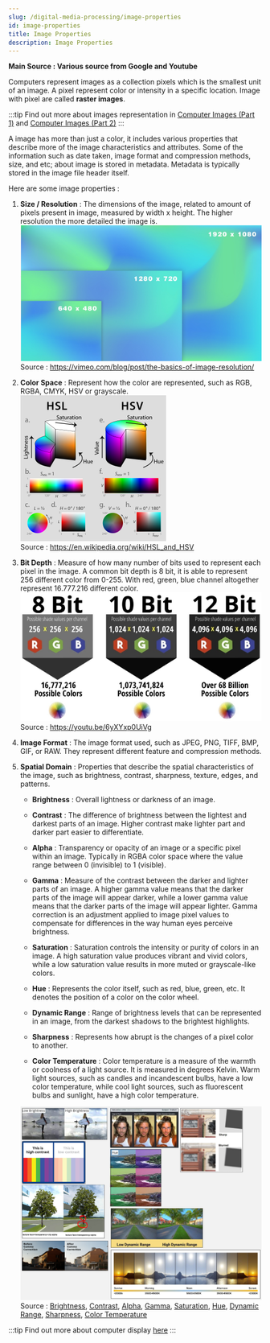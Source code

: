 ```yaml
---
slug: /digital-media-processing/image-properties
id: image-properties
title: Image Properties
description: Image Properties
---
```


**Main Source : Various source from Google and Youtube**

Computers represent images as a collection pixels which is the smallest unit of an image. A pixel represent color or intensity in a specific location. Image with pixel are called **raster images**.

:::tip
Find out more about images representation in [Computer Images (Part 1)](/computer-graphics/computer-images-part-1) and [Computer Images (Part 2)](/computer-graphics/computer-images-part-2)
:::

A image has more than just a color, it includes various properties that describe more of the image characteristics and attributes. Some of the information such as date taken, image format and compression methods, size, and etc; about image is stored in metadata. Metadata is typically stored in the image file header itself.

Here are some image properties :

1.  **Size / Resolution** : The dimensions of the image, related to amount of pixels present in image, measured by width x height. The higher resolution the more detailed the image is.  
    ![Comparison of small to high resolution](./resolution.png)  
    Source : https://vimeo.com/blog/post/the-basics-of-image-resolution/

2.  **Color Space** : Represent how the color are represented, such as RGB, RGBA, CMYK, HSV or grayscale.  
    ![Color space HSL and HSV](./color-space.png)  
    Source : https://en.wikipedia.org/wiki/HSL_and_HSV

3.  **Bit Depth** : Measure of how many number of bits used to represent each pixel in the image. A common bit depth is 8 bit, it is able to represent 256 different color from 0-255. With red, green, blue channel altogether represent 16.777.216 different color.
    ![Show 8 bit, 10 bit, 12 bit depth with the number of possible colors](./bit-depth.png)  
    Source : https://youtu.be/6yXYxp0UiVg

4.  **Image Format** : The image format used, such as JPEG, PNG, TIFF, BMP, GIF, or RAW. They represent different feature and compression methods.

5.  **Spatial Domain** : Properties that describe the spatial characteristics of the image, such as brightness, contrast, sharpness, texture, edges, and patterns. 

    - **Brightness** : Overall lightness or darkness of an image.

    - **Contrast** : The difference of brightness between the lightest and darkest parts of an image. Higher contrast make lighter part and darker part easier to differentiate.

    - **Alpha** : Transparency or opacity of an image or a specific pixel within an image. Typically in RGBA color space where the value range between 0 (invisible) to 1 (visible).

    - **Gamma** : Measure of the contrast between the darker and lighter parts of an image. A higher gamma value means that the darker parts of the image will appear darker, while a lower gamma value means that the darker parts of the image will appear lighter. Gamma correction is an adjustment applied to image pixel values to compensate for differences in the way human eyes perceive brightness.

    - **Saturation** : Saturation controls the intensity or purity of colors in an image. A high saturation value produces vibrant and vivid colors, while a low saturation value results in more muted or grayscale-like colors.

    - **Hue** : Represents the color itself, such as red, blue, green, etc. It denotes the position of a color on the color wheel.

    - **Dynamic Range** : Range of brightness levels that can be represented in an image, from the darkest shadows to the brightest highlights.

    - **Sharpness** : Represents how abrupt is the changes of a pixel color to another.

    - **Color Temperature** : Color temperature is a measure of the warmth or coolness of a light source. It is measured in degrees Kelvin. Warm light sources, such as candles and incandescent bulbs, have a low color temperature, while cool light sources, such as fluorescent bulbs and sunlight, have a high color temperature.

    ![Shows how all of the spatial domain affect the image](./spatial-domain.png)  
     Source : [Brightness](https://www.gifgit.com/image/adjust-image-brightness),
    [Contrast](https://visualdisplaysltd.com/resources/tools/specifying/contrast),
    [Alpha](https://blenderartists.org/t/alpha-vs-alpha-clip-transparency-and-display-problem/514289),
    [Gamma](https://doc.stride3d.net/4.0/en/manual/graphics/post-effects/color-transforms/gamma-correction.html),
    [Saturation](https://apps4lifehost.com/Apps/SmartSaturation/), [Hue](https://en.wikipedia.org/wiki/Hue),
    [Dynamic Range](https://www.imaginated.com/blog/what-is-dynamic-range/),
    [Sharpness](https://www.imatest.com/support/docs/23-1/sharpness/),
    [Color Temperature](https://www.ledrise.eu/blog/color-temperature-explained-lr/)

:::tip
Find out more about computer display [here](/computer-graphics/computer-display)
:::
